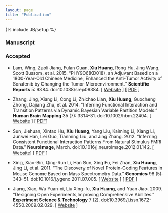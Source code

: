 ```yaml
---
layout: page
title: "Publication"
---
```


{% include JB/setup %}

### Manuscript



### Accepted


 * Lam, Wing, Zaoli Jiang, Fulan Guan, **Xiu Huang**, Rong Hu, Jing Wang, Scott Bussom, et al. 2015. “PHY906(KD018), an Adjuvant Based on a 1800-Year-Old Chinese Medicine, Enhanced the Anti-Tumor Activity of Sorafenib by Changing the Tumor Microenvironment.” **Scientific Reports** 5: 9384. doi:10.1038/srep09384. \[ [Website](http://www.nature.com/srep/2015/150325/srep09384/full/srep09384.html) \] \[ [PDF](/assets/pdf/paper5.pdf) \]


 * Zhang, Jing, Xiang Li, Cong Li, Zhichao Lian, **Xiu Huang**, Guocheng Zhong, Dajiang Zhu, et al. 2014. “Inferring Functional Interaction and Transition Patterns via Dynamic Bayesian Variable Partition Models.” **Human Brain Mapping** 35 (7): 3314–31. doi:10.1002/hbm.22404. \[ [Website](http://onlinelibrary.wiley.com/doi/10.1002/hbm.22404/abstract;jsessionid=3AFF41890BA8D6BE7527507BB71CC695.f01t04) \] \[ [PDF](/assets/pdf/paper4.pdf)\]


 * Sun, Jiehuan, Xintao Hu, **Xiu Huang**, Yang Liu, Kaiming Li, Xiang Li, Junwei Han, Lei Guo, Tianming Liu, and Jing Zhang. 2012. “Inferring Consistent Functional Interaction Patterns From Natural Stimulus FMRI Data.” **NeuroImage**, March. doi:10.1016/j.neuroimage.2012.01.142. \[ [Website](http://www.sciencedirect.com/science/article/pii/S1053811912002868)\] \[ [PDF](/assets/pdf/paper3.pdf) \]


 * Xing, Xiao-Bin, Qing-Run Li, Han Sun, Xing Fu, Fei Zhan, **Xiu Huang**, Jing Li, et al. 2011. “The Discovery of Novel Protein-Coding Features in Mouse Genome Based on Mass Spectrometry Data.” **Genomics** 98 (5): 343–51. doi:10.1016/j.ygeno.2011.07.005. \[ [Website](http://www.sciencedirect.com/science/article/pii/S0888754311001789) \] \[ [PDF](/assets/pdf/paper2.pdf) \]


 * Jiang, Xiao, Wu Yuan-xi, Liu Xing-fu, **Xiu Huang**, and Yuan Jiao. 2009. “Designing Open Experiments,Improving Comprehensive Abillites.” **Experiment Science & Technology** 7 (2). doi:10.3969/j.issn.1672-4550.2009.02.029. \[ [Website](http://d.wanfangdata.com.cn/periodical_sykxyjs200902029.aspx) \]

